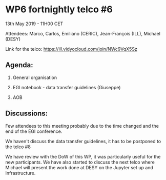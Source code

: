 #  WP6 fortnightly telco #6

13th May 2019 - 11H00 CET

Attendees:  Marco, Carlos, Emiliano (CERIC), Jean-François (ILL), Michael (DESY)

Link for the telco: https://ill.vidyocloud.com/join/NWc9VqX5Sz


## Agenda:

1. General organisation

2. EGI notebook - data transfer guidelines (Giuseppe) 
5. AOB

## Discussions:

Few attendees to this meeting probably due to the time changed and the end of the EGI conference.

We haven't discuss the data transfer guidelines, it has to be postponed to the telco #8

We have review with the DoW of this WP, it was particularly useful for the new participants.
We have also started to discuss the next telco where Michael will present the work done at DESY on the Jupyter set up and Infrastructure.
